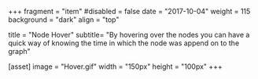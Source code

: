+++
fragment = "item"
#disabled = false
date = "2017-10-04"
weight = 115
background = "dark"
align = "top"

title = "Node Hover"
subtitle= "By hovering over the nodes you can have a quick way of knowing the time in which the node was append on to the graph"

[asset]
  image = "Hover.gif"
  width = "150px"
  height = "100px"
+++
